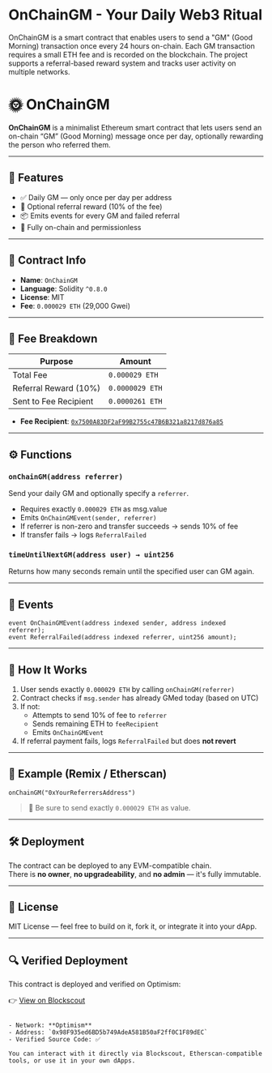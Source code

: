 # OnChainGM - Your Daily Web3 Ritual

OnChainGM is a smart contract that enables users to send a "GM" (Good Morning) transaction once every 24 hours on-chain. Each GM transaction requires a small ETH fee and is recorded on the blockchain. The project supports a referral-based reward system and tracks user activity on multiple networks.

# 🌞 OnChainGM

**OnChainGM** is a minimalist Ethereum smart contract that lets users send an on-chain “GM” (Good Morning) message once per day, optionally rewarding the person who referred them.

---

## 🚀 Features

- ✅ Daily GM — only once per day per address  
- 💸 Optional referral reward (10% of the fee)  
- 📦 Emits events for every GM and failed referral  
- 🔐 Fully on-chain and permissionless  

---

## 📄 Contract Info

- **Name**: `OnChainGM`  
- **Language**: Solidity `^0.8.0`  
- **License**: MIT  
- **Fee**: `0.000029 ETH` (29,000 Gwei)  

---

## 💸 Fee Breakdown

| Purpose               | Amount           |
|------------------------|------------------|
| Total Fee              | `0.000029 ETH`   |
| Referral Reward (10%)  | `0.0000029 ETH`  |
| Sent to Fee Recipient  | `0.0000261 ETH`  |

- **Fee Recipient**: [`0x7500A83DF2aF99B2755c47B6B321a8217d876a85`](https://etherscan.io/address/0x7500A83DF2aF99B2755c47B6B321a8217d876a85)

---

## ⚙️ Functions

### `onChainGM(address referrer)`

Send your daily GM and optionally specify a `referrer`.

- Requires exactly `0.000029 ETH` as msg.value  
- Emits `OnChainGMEvent(sender, referrer)`  
- If referrer is non-zero and transfer succeeds → sends 10% of fee  
- If transfer fails → logs `ReferralFailed`  

### `timeUntilNextGM(address user) → uint256`

Returns how many seconds remain until the specified user can GM again.

---

## 🧾 Events

```solidity
event OnChainGMEvent(address indexed sender, address indexed referrer);
event ReferralFailed(address indexed referrer, uint256 amount);
```

---

## 🔐 How It Works

1. User sends exactly `0.000029 ETH` by calling `onChainGM(referrer)`  
2. Contract checks if `msg.sender` has already GMed today (based on UTC)  
3. If not:
   - Attempts to send 10% of fee to `referrer`  
   - Sends remaining ETH to `feeRecipient`  
   - Emits `OnChainGMEvent`  
4. If referral payment fails, logs `ReferralFailed` but does **not revert**  

---

## 🧪 Example (Remix / Etherscan)

```solidity
onChainGM("0xYourReferrersAddress")
```

> 🔔 Be sure to send exactly `0.000029 ETH` as value.

---

## 🛠 Deployment

The contract can be deployed to any EVM-compatible chain.  
There is **no owner**, **no upgradeability**, and **no admin** — it's fully immutable.

---

## 🧭 License

MIT License — feel free to build on it, fork it, or integrate it into your dApp.

---


## 🔍 Verified Deployment

This contract is deployed and verified on Optimism:

👉 [View on  Blockscout](https://optimism.blockscout.com/address/0x98F935ed6BD5b749AdeA581B50aF2ff0C1F89dEC?tab=contract)

```

- Network: **Optimism**
- Address: `0x98F935ed6BD5b749AdeA581B50aF2ff0C1F89dEC`
- Verified Source Code: ✅

You can interact with it directly via Blockscout, Etherscan-compatible tools, or use it in your own dApps.

